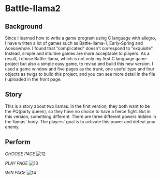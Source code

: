 # Battle-llama2

## Background
Since I learned how to write a game program using C language with allegro, I have written a lot of games such as Battle-llama-1, Early-Spring and Aceoawhole. 
I found that "complicated" doesn't correspond to "exquisite". Instead, simple and intuitive games are more acceptable to players. 
As a result, I chose Battle-llama, which is not only my first C language game project but also a simple easy game, to revise and build this new version. 
I used a game window and five pages as the trunk, one useful type and four objects as twigs to build this project, and you can see more detail in the file I uploaded in the front page.

## Story
This is a story about two llamas. 
In the first version, they both want to be the PQ(party queen), so they have no choice to have a fierce fight. 
But in this version, something different. There are three different powers hidden in the llamas' body. 
The players' goal is to activate this power and defeat your enemy.

## Perform

*CHOOSE PAGE*
![12](https://user-images.githubusercontent.com/41135423/45423251-583ceb00-b6c5-11e8-9e55-0d9465a84f45.gif)

*PLAY PAGE*
![13](https://user-images.githubusercontent.com/41135423/45423252-583ceb00-b6c5-11e8-9652-c60751959188.gif)

*WIN PAGE*
![14](https://user-images.githubusercontent.com/41135423/45423253-58d58180-b6c5-11e8-9b04-10fb96234aea.gif)

